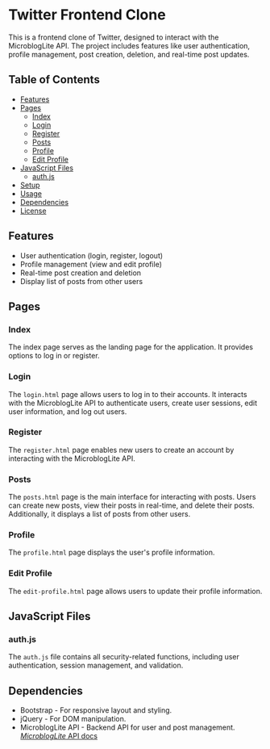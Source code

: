 # Twitter Frontend Clone

This is a frontend clone of Twitter, designed to interact with the MicroblogLite API. The project includes features like user authentication, profile management, post creation, deletion, and real-time post updates.

## Table of Contents

- [Features](#features)
- [Pages](#pages)
  - [Index](#index)
  - [Login](#login)
  - [Register](#register)
  - [Posts](#posts)
  - [Profile](#profile)
  - [Edit Profile](#edit-profile)
- [JavaScript Files](#javascript-files)
  - [auth.js](#authjs)
- [Setup](#setup)
- [Usage](#usage)
- [Dependencies](#dependencies)
- [License](#license)

## Features

- User authentication (login, register, logout)
- Profile management (view and edit profile)
- Real-time post creation and deletion
- Display list of posts from other users

## Pages

### Index

The index page serves as the landing page for the application. It provides options to log in or register.

### Login

The `login.html` page allows users to log in to their accounts. It interacts with the MicroblogLite API to authenticate users, create user sessions, edit user information, and log out users.

### Register

The `register.html` page enables new users to create an account by interacting with the MicroblogLite API.

### Posts

The `posts.html` page is the main interface for interacting with posts. Users can create new posts, view their posts in real-time, and delete their posts. Additionally, it displays a list of posts from other users.

### Profile

The `profile.html` page displays the user's profile information.

### Edit Profile

The `edit-profile.html` page allows users to update their profile information.

## JavaScript Files

### auth.js

The `auth.js` file contains all security-related functions, including user authentication, session management, and validation.

## Dependencies

- Bootstrap - For responsive layout and styling.
- jQuery - For DOM manipulation.
- MicroblogLite API - Backend API for user and post management. [_MicroblogLite_ API docs](http://microbloglite.us-east-2.elasticbeanstalk.com/)
